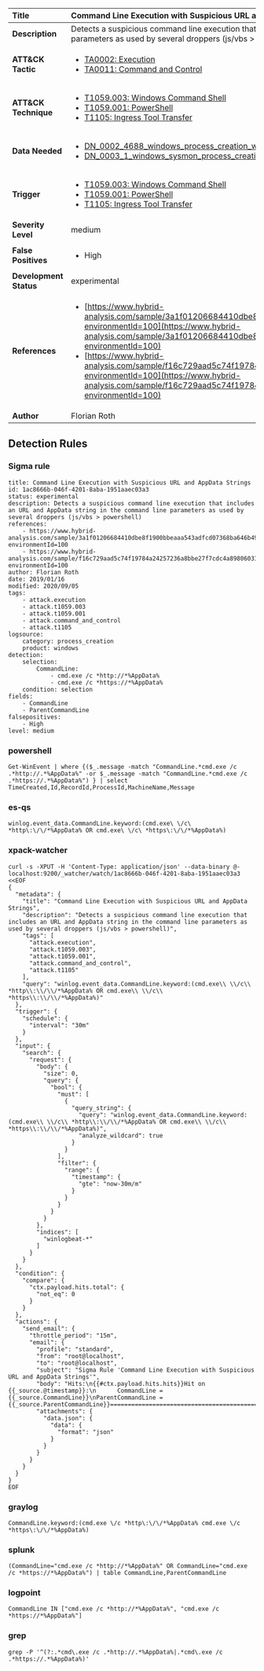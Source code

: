 | Title                    | Command Line Execution with Suspicious URL and AppData Strings       |
|:-------------------------|:------------------|
| **Description**          | Detects a suspicious command line execution that includes an URL and AppData string in the command line parameters as used by several droppers (js/vbs > powershell) |
| **ATT&amp;CK Tactic**    |  <ul><li>[TA0002: Execution](https://attack.mitre.org/tactics/TA0002)</li><li>[TA0011: Command and Control](https://attack.mitre.org/tactics/TA0011)</li></ul>  |
| **ATT&amp;CK Technique** | <ul><li>[T1059.003: Windows Command Shell](https://attack.mitre.org/techniques/T1059/003)</li><li>[T1059.001: PowerShell](https://attack.mitre.org/techniques/T1059/001)</li><li>[T1105: Ingress Tool Transfer](https://attack.mitre.org/techniques/T1105)</li></ul>  |
| **Data Needed**          | <ul><li>[DN_0002_4688_windows_process_creation_with_commandline](../Data_Needed/DN_0002_4688_windows_process_creation_with_commandline.md)</li><li>[DN_0003_1_windows_sysmon_process_creation](../Data_Needed/DN_0003_1_windows_sysmon_process_creation.md)</li></ul>  |
| **Trigger**              | <ul><li>[T1059.003: Windows Command Shell](../Triggers/T1059.003.md)</li><li>[T1059.001: PowerShell](../Triggers/T1059.001.md)</li><li>[T1105: Ingress Tool Transfer](../Triggers/T1105.md)</li></ul>  |
| **Severity Level**       | medium |
| **False Positives**      | <ul><li>High</li></ul>  |
| **Development Status**   | experimental |
| **References**           | <ul><li>[https://www.hybrid-analysis.com/sample/3a1f01206684410dbe8f1900bbeaaa543adfcd07368ba646b499fa5274b9edf6?environmentId=100](https://www.hybrid-analysis.com/sample/3a1f01206684410dbe8f1900bbeaaa543adfcd07368ba646b499fa5274b9edf6?environmentId=100)</li><li>[https://www.hybrid-analysis.com/sample/f16c729aad5c74f19784a24257236a8bbe27f7cdc4a89806031ec7f1bebbd475?environmentId=100](https://www.hybrid-analysis.com/sample/f16c729aad5c74f19784a24257236a8bbe27f7cdc4a89806031ec7f1bebbd475?environmentId=100)</li></ul>  |
| **Author**               | Florian Roth |


## Detection Rules

### Sigma rule

```
title: Command Line Execution with Suspicious URL and AppData Strings
id: 1ac8666b-046f-4201-8aba-1951aaec03a3
status: experimental
description: Detects a suspicious command line execution that includes an URL and AppData string in the command line parameters as used by several droppers (js/vbs > powershell)
references:
    - https://www.hybrid-analysis.com/sample/3a1f01206684410dbe8f1900bbeaaa543adfcd07368ba646b499fa5274b9edf6?environmentId=100
    - https://www.hybrid-analysis.com/sample/f16c729aad5c74f19784a24257236a8bbe27f7cdc4a89806031ec7f1bebbd475?environmentId=100
author: Florian Roth
date: 2019/01/16
modified: 2020/09/05
tags:
    - attack.execution
    - attack.t1059.003
    - attack.t1059.001
    - attack.command_and_control
    - attack.t1105
logsource:
    category: process_creation
    product: windows
detection:
    selection:
        CommandLine:
            - cmd.exe /c *http://*%AppData%
            - cmd.exe /c *https://*%AppData%
    condition: selection
fields:
    - CommandLine
    - ParentCommandLine
falsepositives:
    - High
level: medium

```





### powershell
    
```
Get-WinEvent | where {($_.message -match "CommandLine.*cmd.exe /c .*http://.*%AppData%" -or $_.message -match "CommandLine.*cmd.exe /c .*https://.*%AppData%") } | select TimeCreated,Id,RecordId,ProcessId,MachineName,Message
```


### es-qs
    
```
winlog.event_data.CommandLine.keyword:(cmd.exe\ \/c\ *http\:\/\/*%AppData% OR cmd.exe\ \/c\ *https\:\/\/*%AppData%)
```


### xpack-watcher
    
```
curl -s -XPUT -H 'Content-Type: application/json' --data-binary @- localhost:9200/_watcher/watch/1ac8666b-046f-4201-8aba-1951aaec03a3 <<EOF
{
  "metadata": {
    "title": "Command Line Execution with Suspicious URL and AppData Strings",
    "description": "Detects a suspicious command line execution that includes an URL and AppData string in the command line parameters as used by several droppers (js/vbs > powershell)",
    "tags": [
      "attack.execution",
      "attack.t1059.003",
      "attack.t1059.001",
      "attack.command_and_control",
      "attack.t1105"
    ],
    "query": "winlog.event_data.CommandLine.keyword:(cmd.exe\\ \\/c\\ *http\\:\\/\\/*%AppData% OR cmd.exe\\ \\/c\\ *https\\:\\/\\/*%AppData%)"
  },
  "trigger": {
    "schedule": {
      "interval": "30m"
    }
  },
  "input": {
    "search": {
      "request": {
        "body": {
          "size": 0,
          "query": {
            "bool": {
              "must": [
                {
                  "query_string": {
                    "query": "winlog.event_data.CommandLine.keyword:(cmd.exe\\ \\/c\\ *http\\:\\/\\/*%AppData% OR cmd.exe\\ \\/c\\ *https\\:\\/\\/*%AppData%)",
                    "analyze_wildcard": true
                  }
                }
              ],
              "filter": {
                "range": {
                  "timestamp": {
                    "gte": "now-30m/m"
                  }
                }
              }
            }
          }
        },
        "indices": [
          "winlogbeat-*"
        ]
      }
    }
  },
  "condition": {
    "compare": {
      "ctx.payload.hits.total": {
        "not_eq": 0
      }
    }
  },
  "actions": {
    "send_email": {
      "throttle_period": "15m",
      "email": {
        "profile": "standard",
        "from": "root@localhost",
        "to": "root@localhost",
        "subject": "Sigma Rule 'Command Line Execution with Suspicious URL and AppData Strings'",
        "body": "Hits:\n{{#ctx.payload.hits.hits}}Hit on {{_source.@timestamp}}:\n      CommandLine = {{_source.CommandLine}}\nParentCommandLine = {{_source.ParentCommandLine}}================================================================================\n{{/ctx.payload.hits.hits}}",
        "attachments": {
          "data.json": {
            "data": {
              "format": "json"
            }
          }
        }
      }
    }
  }
}
EOF

```


### graylog
    
```
CommandLine.keyword:(cmd.exe \/c *http\:\/\/*%AppData% cmd.exe \/c *https\:\/\/*%AppData%)
```


### splunk
    
```
(CommandLine="cmd.exe /c *http://*%AppData%" OR CommandLine="cmd.exe /c *https://*%AppData%") | table CommandLine,ParentCommandLine
```


### logpoint
    
```
CommandLine IN ["cmd.exe /c *http://*%AppData%", "cmd.exe /c *https://*%AppData%"]
```


### grep
    
```
grep -P '^(?:.*cmd\.exe /c .*http://.*%AppData%|.*cmd\.exe /c .*https://.*%AppData%)'
```



